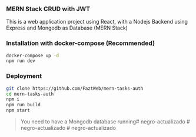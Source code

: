 ### MERN Stack CRUD with JWT

This is a web application project using React, with a Nodejs Backend using Express and Mongodb as Database (MERN Stack)

### Installation with docker-compose (Recommended)

```sh
docker-compose up -d
npm run dev
```

### Deployment

```sh
git clone https://github.com/FaztWeb/mern-tasks-auth
cd mern-tasks-auth
npm i
npm run build
npm start
```

> You need to have a Mongodb database running#   n e g r o - a c t u a l i z a d o  
 #   n e g r o - a c t u a l i z a d o  
 #   n e g r o - a c t u a l i z a d o  
 
